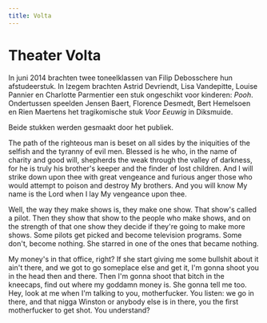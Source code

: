 ```yaml
---
title: Volta
---
```


# Theater Volta

In juni 2014 brachten twee toneelklassen van Filip Debosschere hun afstudeerstuk. In Izegem brachten Astrid Devriendt, Lisa Vandepitte, Louise Pannier en Charlotte Parmentier een stuk ongeschikt voor kinderen: _Pooh_.
Ondertussen speelden Jensen Baert, Florence Desmedt, Bert Hemelsoen en Rien Maertens het tragikomische stuk _Voor Eeuwig_ in Diksmuide.

Beide stukken werden gesmaakt door het publiek.

The path of the righteous man is beset on all sides by the iniquities of the selfish and the tyranny of evil men. Blessed is he who, in the name of charity and good will, shepherds the weak through the valley of darkness, for he is truly his brother's keeper and the finder of lost children. And I will strike down upon thee with great vengeance and furious anger those who would attempt to poison and destroy My brothers. And you will know My name is the Lord when I lay My vengeance upon thee.

Well, the way they make shows is, they make one show. That show's called a pilot. Then they show that show to the people who make shows, and on the strength of that one show they decide if they're going to make more shows. Some pilots get picked and become television programs. Some don't, become nothing. She starred in one of the ones that became nothing.

My money's in that office, right? If she start giving me some bullshit about it ain't there, and we got to go someplace else and get it, I'm gonna shoot you in the head then and there. Then I'm gonna shoot that bitch in the kneecaps, find out where my goddamn money is. She gonna tell me too. Hey, look at me when I'm talking to you, motherfucker. You listen: we go in there, and that nigga Winston or anybody else is in there, you the first motherfucker to get shot. You understand?

